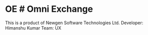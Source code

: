 # OE # Omni Exchange


This is a product of Newgen Software Technologies Ltd.
Developer: Himanshu Kumar
Team: UX
